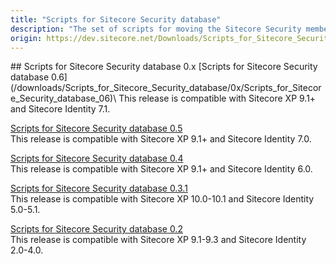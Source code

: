 ```yaml
---
title: "Scripts for Sitecore Security database"
description: "The set of scripts for moving the Sitecore Security membership provider from the Core to an individual or existing database. For security reasons use Sitecore Identity 7.0 or later."
origin: https://dev.sitecore.net/Downloads/Scripts_for_Sitecore_Security_database
---
```


<Card variant='outlineRaised' px={0} mb={8}>
<CardHeader>
## Scripts for Sitecore Security database 0.x
</CardHeader>
<CardBody>
[Scripts for Sitecore Security database 0.6](/downloads/Scripts_for_Sitecore_Security_database/0x/Scripts_for_Sitecore_Security_database_06)\
This release is compatible with Sitecore XP 9.1+ and Sitecore Identity 7.1.

[Scripts for Sitecore Security database 0.5](/downloads/Scripts_for_Sitecore_Security_database/0x/Scripts_for_Sitecore_Security_database_05)\
This release is compatible with Sitecore XP 9.1+ and Sitecore Identity 7.0.

[Scripts for Sitecore Security database 0.4](/downloads/Scripts_for_Sitecore_Security_database/0x/Scripts_for_Sitecore_Security_database_04)\
This release is compatible with Sitecore XP 9.1+ and Sitecore Identity 6.0.

[Scripts for Sitecore Security database 0.3.1](/downloads/Scripts_for_Sitecore_Security_database/0x/Scripts_for_Sitecore_Security_database_031)\
This release is compatible with Sitecore XP 10.0-10.1 and Sitecore Identity 5.0-5.1.

[Scripts for Sitecore Security database 0.2](/downloads/Scripts_for_Sitecore_Security_database/0x/Scripts_for_Sitecore_Security_database_02)\
This release is compatible with Sitecore XP 9.1-9.3 and Sitecore Identity 2.0-4.0.


</CardBody>          
</Card>